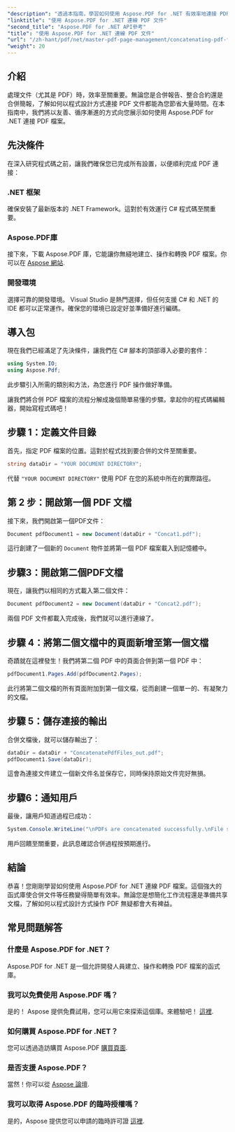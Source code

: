```yaml
---
"description": "透過本指南，學習如何使用 Aspose.PDF for .NET 有效率地連接 PDF 檔案。按照我們的逐步說明，無縫合併報告和合約。"
"linktitle": "使用 Aspose.PDF for .NET 連線 PDF 文件"
"second_title": "Aspose.PDF for .NET API參考"
"title": "使用 Aspose.PDF for .NET 連線 PDF 文件"
"url": "/zh-hant/pdf/net/master-pdf-page-management/concatenating-pdf-files/"
"weight": 20
---
```


## 介紹

處理文件（尤其是 PDF）時，效率至關重要。無論您是合併報告、整合合約還是合併簡報，了解如何以程式設計方式連接 PDF 文件都能為您節省大量時間。在本指南中，我們將以友善、循序漸進的方式向您展示如何使用 Aspose.PDF for .NET 連接 PDF 檔案。

## 先決條件

在深入研究程式碼之前，讓我們確保您已完成所有設置，以便順利完成 PDF 連接：

### .NET 框架

確保安裝了最新版本的 .NET Framework。這對於有效運行 C# 程式碼至關重要。

### Aspose.PDF庫

接下來，下載 Aspose.PDF 庫，它能讓你無縫地建立、操作和轉換 PDF 檔案。你可以在 [Aspose 網站](https://releases。aspose.com/pdf/net/).

### 開發環境

選擇可靠的開發環境。 Visual Studio 是熱門選擇，但任何支援 C# 和 .NET 的 IDE 都可以正常運作。確保您的環境已設定好並準備好進行編碼。

## 導入包

現在我們已經滿足了先決條件，讓我們在 C# 腳本的頂部導入必要的套件：

```csharp
using System.IO;
using Aspose.Pdf;
```

此步驟引入所需的類別和方法，為您進行 PDF 操作做好準備。

讓我們將合併 PDF 檔案的流程分解成幾個簡單易懂的步驟。拿起你的程式碼編輯器，開始寫程式碼吧！

## 步驟 1：定義文件目錄

首先，指定 PDF 檔案的位置。這對於程式找到要合併的文件至關重要。

```csharp
string dataDir = "YOUR DOCUMENT DIRECTORY";
```

代替 `"YOUR DOCUMENT DIRECTORY"` 使用 PDF 在您的系統中所在的實際路徑。

## 第 2 步：開啟第一個 PDF 文檔

接下來，我們開啟第一個PDF文件：

```csharp
Document pdfDocument1 = new Document(dataDir + "Concat1.pdf");
```

這行創建了一個新的 `Document` 物件並將第一個 PDF 檔案載入到記憶體中。

## 步驟3：開啟第二個PDF文檔

現在，讓我們以相同的方式載入第二個文件：

```csharp
Document pdfDocument2 = new Document(dataDir + "Concat2.pdf");
```

兩個 PDF 文件都載入完成後，我們就可以進行連線了。

## 步驟 4：將第二個文檔中的頁面新增至第一個文檔

奇蹟就在這裡發生！我們將第二個 PDF 中的頁面合併到第一個 PDF 中：

```csharp
pdfDocument1.Pages.Add(pdfDocument2.Pages);
```

此行將第二個文檔的所有頁面附加到第一個文檔，從而創建一個單一的、有凝聚力的文檔。

## 步驟 5：儲存連接的輸出

合併文檔後，就可以儲存輸出了：

```csharp
dataDir = dataDir + "ConcatenatePdfFiles_out.pdf";
pdfDocument1.Save(dataDir);
```

這會為連接文件建立一個新文件名並保存它，同時保持原始文件完好無損。

## 步驟6：通知用戶

最後，讓用戶知道過程已成功：

```csharp
System.Console.WriteLine("\nPDFs are concatenated successfully.\nFile saved at " + dataDir);
```

用戶回饋至關重要，此訊息確認合併過程按預期進行。

## 結論

恭喜！您剛剛學習如何使用 Aspose.PDF for .NET 連線 PDF 檔案。這個強大的函式庫使合併文件等任務變得簡單有效率。無論您是想簡化工作流程還是準備共享文檔，了解如何以程式設計方式操作 PDF 無疑都會大有裨益。

## 常見問題解答

### 什麼是 Aspose.PDF for .NET？  
Aspose.PDF for .NET 是一個允許開發人員建立、操作和轉換 PDF 檔案的函式庫。

### 我可以免費使用 Aspose.PDF 嗎？  
是的！ Aspose 提供免費試用，您可以用它來探索這個庫。來體驗吧！ [這裡](https://releases。aspose.com/).

### 如何購買 Aspose.PDF for .NET？  
您可以透過造訪購買 Aspose.PDF [購買頁面](https://purchase。aspose.com/buy).

### 是否支援 Aspose.PDF？  
當然！你可以從 [Aspose 論壇](https://forum。aspose.com/c/pdf/10).

### 我可以取得 Aspose.PDF 的臨時授權嗎？  
是的，Aspose 提供您可以申請的臨時許可證 [這裡](https://purchase。aspose.com/temporary-license/).